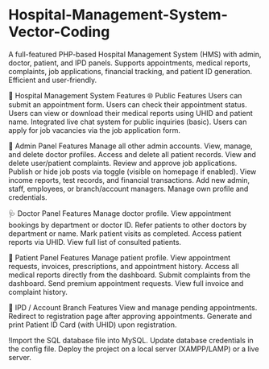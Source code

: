 # Hospital-Management-System-Vector-Coding
A full-featured PHP-based Hospital Management System (HMS) with admin, doctor, patient, and IPD panels. Supports appointments, medical reports, complaints, job applications, financial tracking, and patient ID generation. Efficient and user-friendly.

🏥 Hospital Management System Features
🌐 Public Features
Users can submit an appointment form.
Users can check their appointment status.
Users can view or download their medical reports using UHID and patient name.
Integrated live chat system for public inquiries (basic).
Users can apply for job vacancies via the job application form.

🔐 Admin Panel Features
Manage all other admin accounts.
View, manage, and delete doctor profiles.
Access and delete all patient records.
View and delete user/patient complaints.
Review and approve job applications.
Publish or hide job posts via toggle (visible on homepage if enabled).
View income reports, test records, and financial transactions.
Add new admin, staff, employees, or branch/account managers.
Manage own profile and credentials.

🩺 Doctor Panel Features
Manage doctor profile.
View appointment bookings by department or doctor ID.
Refer patients to other doctors by department or name.
Mark patient visits as completed.
Access patient reports via UHID.
View full list of consulted patients.

👤 Patient Panel Features
Manage patient profile.
View appointment requests, invoices, prescriptions, and appointment history.
Access all medical reports directly from the dashboard.
Submit complaints from the dashboard.
Send premium appointment requests.
View full invoice and complaint history.

🧾 IPD / Account Branch Features
View and manage pending appointments.
Redirect to registration page after approving appointments.
Generate and print Patient ID Card (with UHID) upon registration.


!Import the SQL database file into MySQL.
Update database credentials in the config file.
Deploy the project on a local server (XAMPP/LAMP) or a live server.


